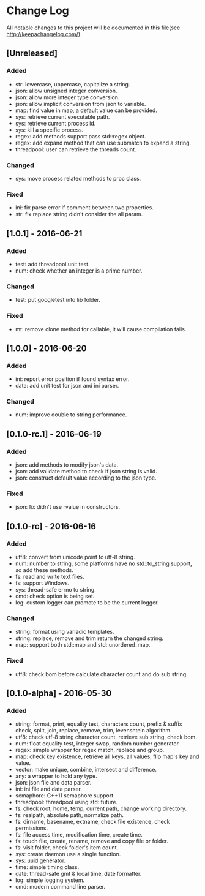 # Change Log
All notable changes to this project will be documented in this file(see http://keepachangelog.com/).

## [Unreleased]
### Added
- str: lowercase, uppercase, capitalize a string.
- json: allow unsigned integer conversion.
- json: allow more integer type conversion.
- json: allow implicit conversion from json to variable.
- map: find value in map, a default value can be provided.
- sys: retrieve current executable path.
- sys: retrieve current process id.
- sys: kill a specific process.
- regex: add methods support pass std::regex object.
- regex: add expand method that can use submatch to expand a string.
- threadpool: user can retrieve the threads count.

### Changed
- sys: move process related methods to proc class.

### Fixed
- ini: fix parse error if comment between two properties.
- str: fix replace string didn't consider the all param.

## [1.0.1] - 2016-06-21
### Added
- test: add threadpool unit test.
- num: check whether an integer is a prime number.

### Changed
- test: put googletest into lib folder.

### Fixed
- mt: remove clone method for callable, it will cause compilation fails.

## [1.0.0] - 2016-06-20
### Added
- ini: report error position if found syntax error.
- data: add unit test for json and ini parser.

### Changed
- num: improve double to string performance.

## [0.1.0-rc.1] - 2016-06-19
### Added
- json: add methods to modify json's data.
- json: add validate method to check if json string is valid.
- json: construct default value according to the json type.

### Fixed
- json: fix didn't use rvalue in constructors.

## [0.1.0-rc] - 2016-06-16
### Added
- utf8: convert from unicode point to utf-8 string.
- num: number to string, some platforms have no std::to_string support, so add these methods.
- fs: read and write text files.
- fs: support Windows.
- sys: thread-safe errno to string.
- cmd: check option is being set.
- log: custom logger can promote to be the current logger.

### Changed
- string: format using variadic templates.
- string: replace, remove and trim return the changed string.
- map: support both std::map and std::unordered_map.

### Fixed
- utf8: check bom before calculate character count and do sub string.

## [0.1.0-alpha] - 2016-05-30
### Added
- string: format, print, equality test, characters count, prefix & suffix check, split, join, replace, remove, trim, levenshtein algorithm.
- utf8: check utf-8 string character count, retrieve sub string, check bom.
- num: float equality test, integer swap, random number generator.
- regex: simple wrapper for regex match, replace and group.
- map: check key existence, retrieve all keys, all values, flip map's key and value.
- vector: make unique, combine, intersect and difference.
- any: a wrapper to hold any type.
- json: json file and data parser.
- ini: ini file and data parser.
- semaphore: C++11 semaphore support.
- threadpool: threadpool using std::future.
- fs: check root, home, temp, current path, change working directory.
- fs: realpath, absolute path, normalize path.
- fs: dirname, basename, extname, check file existence, check permissions.
- fs: file access time, modification time, create time.
- fs: touch file, create, rename, remove and copy file or folder.
- fs: visit folder, check folder's item count.
- sys: create daemon use a single function.
- sys: uuid generator.
- time: simple timing class.
- date: thread-safe gmt & local time, date formatter.
- log: simple logging system.
- cmd: modern command line parser.